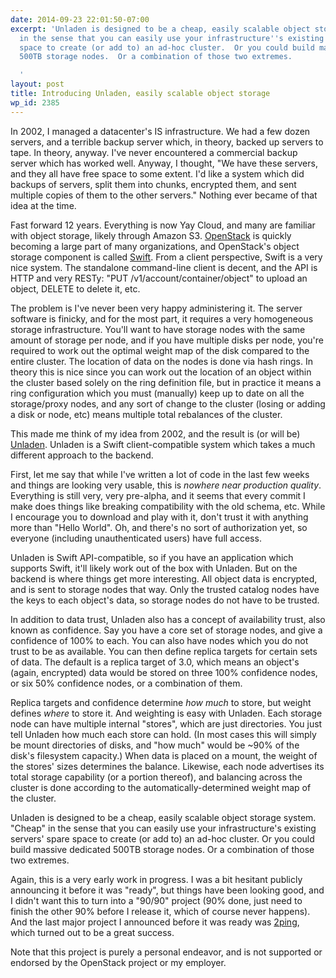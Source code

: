 ```yaml
---
date: 2014-09-23 22:01:50-07:00
excerpt: 'Unladen is designed to be a cheap, easily scalable object storage system.  "Cheap"
  in the sense that you can easily use your infrastructure''s existing servers'' spare
  space to create (or add to) an ad-hoc cluster.  Or you could build massive dedicated
  500TB storage nodes.  Or a combination of those two extremes.

  '
layout: post
title: Introducing Unladen, easily scalable object storage
wp_id: 2385
---
```

In 2002, I managed a datacenter's IS infrastructure. We had a few dozen servers, and a terrible backup server which, in theory, backed up servers to tape. In theory, anyway. I've never encountered a commercial backup server which has worked well. Anyway, I thought, "We have these servers, and they all have free space to some extent. I'd like a system which did backups of servers, split them into chunks, encrypted them, and sent multiple copies of them to the other servers." Nothing ever became of that idea at the time.

Fast forward 12 years. Everything is now Yay Cloud, and many are familiar with object storage, likely through Amazon S3. [OpenStack](http://www.openstack.org/) is quickly becoming a large part of many organizations, and OpenStack's object storage component is called [Swift](http://swift.openstack.org/). From a client perspective, Swift is a very nice system. The standalone command-line client is decent, and the API is HTTP and very RESTy: "PUT /v1/account/container/object" to upload an object, DELETE to delete it, etc.

The problem is I've never been very happy administering it. The server software is finicky, and for the most part, it requires a very homogeneous storage infrastructure. You'll want to have storage nodes with the same amount of storage per node, and if you have multiple disks per node, you're required to work out the optimal weight map of the disk compared to the entire cluster. The location of data on the nodes is done via hash rings. In theory this is nice since you can work out the location of an object within the cluster based solely on the ring definition file, but in practice it means a ring configuration which you must (manually) keep up to date on all the storage/proxy nodes, and any sort of change to the cluster (losing or adding a disk or node, etc) means multiple total rebalances of the cluster.

This made me think of my idea from 2002, and the result is (or will be) [Unladen](https://github.com/rfinnie/unladen). Unladen is a Swift client-compatible system which takes a much different approach to the backend.

First, let me say that while I've written a lot of code in the last few weeks and things are looking very usable, this is _nowhere near production quality_. Everything is still very, very pre-alpha, and it seems that every commit I make does things like breaking compatibility with the old schema, etc. While I encourage you to download and play with it, don't trust it with anything more than "Hello World". Oh, and there's no sort of authorization yet, so everyone (including unauthenticated users) have full access.

Unladen is Swift API-compatible, so if you have an application which supports Swift, it'll likely work out of the box with Unladen. But on the backend is where things get more interesting. All object data is encrypted, and is sent to storage nodes that way. Only the trusted catalog nodes have the keys to each object's data, so storage nodes do not have to be trusted.

In addition to data trust, Unladen also has a concept of availability trust, also known as confidence. Say you have a core set of storage nodes, and give a confidence of 100% to each. You can also have nodes which you do not trust to be as available. You can then define replica targets for certain sets of data. The default is a replica target of 3.0, which means an object's (again, encrypted) data would be stored on three 100% confidence nodes, or six 50% confidence nodes, or a combination of them.

Replica targets and confidence determine _how much_ to store, but weight defines _where_ to store it. And weighting is easy with Unladen. Each storage node can have multiple internal "stores", which are just directories. You just tell Unladen how much each store can hold. (In most cases this will simply be mount directories of disks, and "how much" would be ~90% of the disk's filesystem capacity.) When data is placed on a mount, the weight of the stores' sizes determines the balance. Likewise, each node advertises its total storage capability (or a portion thereof), and balancing across the cluster is done according to the automatically-determined weight map of the cluster.

Unladen is designed to be a cheap, easily scalable object storage system. "Cheap" in the sense that you can easily use your infrastructure's existing servers' spare space to create (or add to) an ad-hoc cluster. Or you could build massive dedicated 500TB storage nodes. Or a combination of those two extremes.

Again, this is a very early work in progress. I was a bit hesitant publicly announcing it before it was "ready", but things have been looking good, and I didn't want this to turn into a "90/90" project (90% done, just need to finish the other 90% before I release it, which of course never happens). And the last major project I announced before it was ready was [2ping](http://www.finnie.org/software/2ping/), which turned out to be a great success.

Note that this project is purely a personal endeavor, and is not supported or endorsed by the OpenStack project or my employer.
